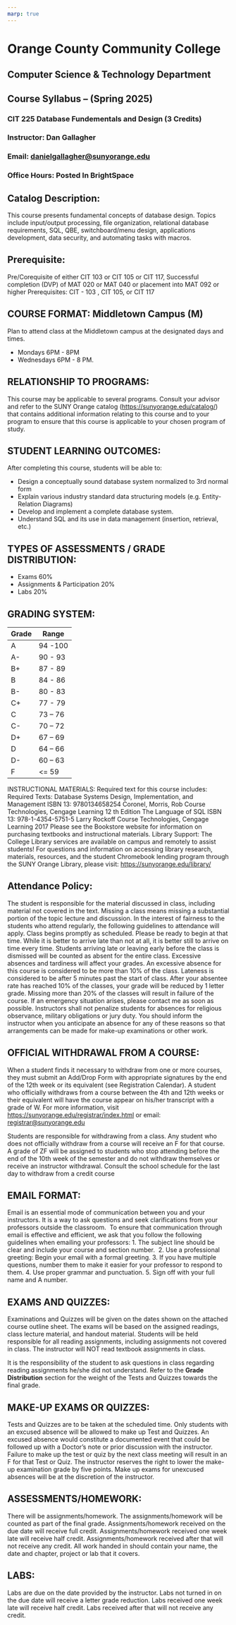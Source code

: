 ```yaml
---
marp: true
---
```


# Orange County Community College
## Computer Science & Technology Department

## Course Syllabus – (Spring 2025)
### CIT 225 Database Fundementals and Design (3 Credits)
### Instructor: Dan Gallagher
### Email: danielgallagher@sunyorange.edu
### Office Hours: Posted In BrightSpace

## Catalog Description: 
This course presents fundamental concepts of database design. Topics include input/output processing, file organization, relational database requirements, SQL, QBE, switchboard/menu design, applications development, data security, and automating tasks with macros.

## Prerequisite:
Pre/Corequisite of either CIT 103 or CIT 105 or CIT 117, Successful completion (DVP) of MAT 020 or MAT 040 or placement into MAT 092 or higher
Prerequisites: CIT - 103 , CIT 105, or CIT 117

## COURSE FORMAT: Middletown Campus (M)
Plan to attend class at the Middletown campus at the designated days and times. 
- Mondays 6PM - 8PM
- Wednesdays 6PM - 8 PM.

## RELATIONSHIP TO PROGRAMS: 
This course may be applicable to several programs. Consult your advisor and refer to the SUNY Orange catalog (https://sunyorange.edu/catalog/) that contains additional information relating to this course and to your program to ensure that this course is applicable to your chosen program of study.

## STUDENT LEARNING OUTCOMES:
After completing this course, students will be able to:
- Design a conceptually sound database system normalized to 3rd normal form
- Explain various industry standard data structuring models (e.g. Entity-Relation Diagrams)
- Develop and implement a complete database system.
- Understand SQL and its use in data management (insertion, retrieval, etc.)

## TYPES OF ASSESSMENTS / GRADE DISTRIBUTION:
- Exams 60%
- Assignments & Participation 20%
- Labs 20%


## GRADING SYSTEM:
| Grade | Range   |
| ----- | ------- |
| A     | 94 -100 |
| A-    | 90 - 93 |
| B+    | 87 - 89 |
| B     | 84 - 86 |
| B-    | 80 - 83 |
| C+    | 77 - 79 |
| C     | 73 – 76 |
| C-    | 70 – 72 |
| D+    | 67 – 69 |
| D     | 64 – 66 |
| D-    | 60 – 63 |
| F     | <= 59   |

INSTRUCTIONAL MATERIALS: Required text for this course includes:
Required Texts:
Database Systems Design, Implementation, and Management
ISBN 13: 9780134658254
Coronel, Morris, Rob
Course Technologies, Cengage Learning
12 th Edition
The Language of SQL
ISBN 13: 978-1-4354-5751-5
Larry Rockoff
Course Technologies, Cengage Learning
2017
Please see the Bookstore website for information on purchasing textbooks and
instructional materials.
Library Support: The College Library services are available on campus and remotely to
assist students! For questions and information on accessing library research, materials,
resources, and the student Chromebook lending program through the SUNY Orange
Library, please visit: https://sunyorange.edu/library/

## Attendance Policy:
The student is responsible for the material discussed in class, including material not covered in the text. Missing a class means missing a substantial
portion of the topic lecture and discussion. In the interest of fairness to the students who attend regularly, the following guidelines to attendance will apply. Class begins promptly as scheduled. Please be ready to begin at that time. While it is better to arrive late than not at all, it is better still to arrive on time every time. Students arriving late or leaving early before
the class is dismissed will be counted as absent for the entire class. Excessive absences and tardiness will affect your grades. An excessive absence for this course is considered to be more than 10% of the class. Lateness is considered to be after 5 minutes past the start of class. After your absentee rate has reached 10% of the classes, your grade will be reduced by 1 letter grade. Missing more than 20% of the classes will result in failure of
the course. If an emergency situation arises, please contact me as soon as possible. Instructors shall not penalize students for absences for religious observance, military obligations or jury duty. You should inform the instructor when you anticipate an absence for any of these reasons so that arrangements can be made for make-up examinations or other
work.

## OFFICIAL WITHDRAWAL FROM A COURSE: 
When a student finds it necessary to withdraw from one or more courses, they must submit an Add/Drop Form with appropriate signatures by the end of the 12th week or its equivalent (see Registration Calendar). A student who officially withdraws from a course between the 4th and 12th weeks or their equivalent will have the course appear on his/her transcript with a grade of W. For more information, visit https://sunyorange.edu/registrar/index.html or email:
registrar@sunyorange.edu

Students are responsible for withdrawing from a class. Any student who does not
officially withdraw from a course will receive an F for that course. A grade of ZF will be
assigned to students who stop attending before the end of the 10th week of the
semester and do not withdraw themselves or receive an instructor withdrawal. Consult
the school schedule for the last day to withdraw from a credit course

## EMAIL FORMAT: 
Email is an essential mode of communication between you and your instructors. It is a
way to ask questions and seek clarifications from your professors outside the classroom. 
To ensure that communication through email is effective and efficient, we ask that you follow the following
guidelines when emailing your professors:
1. The subject line should be clear and include your course and section number. 
2. Use a professional greeting: Begin your email with a formal greeting.
3. If you have multiple questions, number them to make it easier for your professor to respond to them.
4. Use proper grammar and punctuation.
5. Sign off with your full name and A number.

## EXAMS AND QUIZZES: 
Examinations and Quizzes will be given on the dates shown on the attached course outline sheet. The exams will be based on the assigned readings, class lecture material, and handout material. Students will be held responsible for all reading assignments, including assignments not covered in class. The instructor will NOT read textbook assignments in class. 

It is the responsibility of the student to ask questions in class regarding reading assignments he/she did not understand. Refer to the **Grade Distribution** section for the weight of the Tests and Quizzes towards the final grade.

## MAKE-UP EXAMS OR QUIZZES: 
Tests and Quizzes are to be taken at the scheduled time. Only students with an excused absence will be allowed to make up Test and Quizzes. An excused absence would constitute a documented event that could be followed up with a Doctor’s note or prior discussion with the instructor. Failure to make up the test or quiz by the next class meeting will result in an F for that Test or Quiz.  The instructor reserves the right to lower the make-up examination grade by five points. Make up exams for unexcused absences will be at the discretion of the instructor.

## ASSESSMENTS/HOMEWORK: 
There will be assignments/homework. The assignments/homework will be counted as part of the final grade. Assignments/homework received on the due date will receive full credit. Assignments/homework received one week late will receive half credit. Assignments/homework received after that will not receive any credit. All work handed in should contain your name, the date and chapter, project or lab that it covers.

## LABS: 
Labs are due on the date provided by the instructor. Labs not turned in on the due
date will receive a letter grade reduction. Labs received one week late will receive half credit. Labs received after that will not receive any credit.